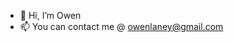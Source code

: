 - 👋 Hi, I’m Owen
- 📫 You can contact me @ owenlaney@gmail.com

<!---
owen-laney/owen-laney is a ✨ special ✨ repository because its `README.md` (this file) appears on your GitHub profile.
You can click the Preview link to take a look at your changes.
--->
